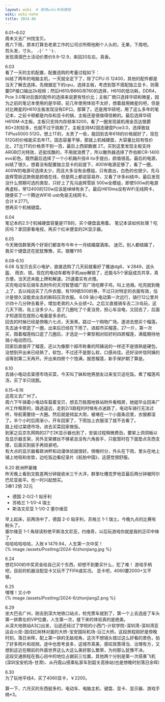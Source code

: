 ```yaml
---
layout: wiki  # 使用wiki布局模板
wiki: wiki-note
title: 2024.06
---
```


6.01~6.02  
周末又去广州找宝贝。  
周六下雨，原本打算去老弟工作的公司诊所帮他刷个人头的，无果，下周吧。  
剪头发，寸头，╭(╯^╰)╮  
发现滴滴巴士活动价票价9.9-12.9，来回20左右，真香。

6.03  
看了一天的主机配置，配置选购的考量过程如下：  
纠结了两年的电脑主机，一天就全定下了，除了CPU i5 12400，其他的配件都是当天了解去选择。先根据定下的cpu，选择主板，考虑到暂不搭配独立显卡，则需要DP接口输出2k视频；然后H610/B660/B760的选择，H610的低功耗，DDR4，Pcie 3.0等对后面的配件的选择来说更有性价比；主板厂商只选择华硕和微星，因为之前的笔记本使用的是华硕，前几年使用体验不太好，想着就用微星的吧，但是对比微星的H610主板发现没有DP口，那算了。还是用华硕吧，用了这么多年的笔记本，之前卡顿都是内存和显卡的锅，主板还是很值得信赖的。最后选择华硕H610M-A主板。主板只支持内存频率3200，看了一圈发现装机用金百达银爵8G*2的较多，也就不过于挑剔了。主板支持M2固态硬盘Pcie3.0，选择致钛TiPlus5000 512G，想上1T的，太贵了一些，能回到去年618的价格就好了，现在512G的价格能买去年1T。固态容量不够，那就上机械硬盘，大容量比较有性价比，2T比1T的价格贵不到一百，最后上西部数据 2T。买到这里发现主板支持ARGB灯光特效，还挺炫酷的，不用就浪费了，所以散热器选择了乔伯斯CR-1400 evo彩色。既然最后选择了一个小机箱升技i8 itx手提白，颜值很高。最后的电源，纠结了很久，想着没有配置独立显卡的前提下，400W电源足够了，看了一圈，400W的电源可选择太少，而且大多没有全模组，只有直出，白色的也很少。先马逾辉雪妖这款倒是颜值在线，但是网上都说容易炸，又看了许多纠结中。最后发现没什么预期可选的类型，只好上了先马逾辉雪妖 500w全模组，即使500w的电源再虚标，带12400的120w应该是绰绰有余了。最后H610ma没有WiFi无线网卡，随便买了一个腾达WIFI6 usb免驱无线网卡。  
合计￥2771。  
想再买个机械键盘。

6.04  
笔记本的2.5寸机械硬盘容量是1TB的，买个硬盘盒用着。
笔记本该如何处理？吃灰吗？拿回家看电视，再买个红米便宜的2K显示器。

6.05  
今天微信群里两个好哥们都宣布今年十一月结婚摆酒席。
迷茫。别人都结婚了，我买个键盘还在犹犹豫豫，买。银雕Y95

6.08-6.10  
6.08 与宝贝去买小电驴，直接选购了几天前就看好了雅迪dg6，￥2849，送头盔、 雨衣、锁。现在的电动车都有手机app解锁了，还能与5个家庭成员共享，真方便。当天还未能上牌和解速。25速着实有点慢。  
买完电动车后骑车去附件的天河智慧城广百广场吃椰子鸡，叫上池湘。吃完就到晚上了，去以纯店买了几件衣服，有199抵500的券，不过只对特定的衣服有效，估计是很久没能卖出去的断码压货衣服。
6.09 骑小电动第一次远行，骑行12公里共计四十几分钟去看牙，增加老弟的人头业绩+2。之后又直接骑车去二沙岛玩，这几天下雨，岛上没多少人。逛了几圈吃了个麦当劳，担心车没电，又回去了，后面才知道现在就担心电量是多余的。  
回去的时候已经是傍晚六七点，天渐黑。路过一个购物广场，遂进去想买个榴莲。先去迪卡侬逛了一圈，出来后已经在下雨了。进超市买榴莲，27一斤，第一次买，围着榴莲档口逛了几圈后，才选定一个果型相对较好的四房榴莲，满载期待地骑小电动而归。  
回家后直接开了榴莲，还以为像那个超市称重的阿姨说的一样还不是很熟是硬包，没想到开出来已经熟了，软包，不过还不是那么软，口感尚佳。还好没听信阿姨的话等到第二天再开。开出来四房个个饱满，报恩榴莲，新手保护期了算是。  

6.10   
去骑小电动去棠德市场买菜，今天叫了妹和他男朋友过来宝贝这吃饭。煮了榴莲鸡汤，买了半只烧鹅。

6.15~6.16  
这周又去广州了。  
周六下午骑着小电动车载着宝贝，想去万胜围地铁站附件看租房，她姐毕业回来广州工作租房的，路途遥远，走到2/3路程的时候有点迷路了，电动车骑行无法过桥，导航需要绕一大圈。然后就是倾盆大雨，被堵在一个小面条店里，衣服都湿了。半个小时后雨渐小，开车回家了，下雨加上衣服湿了就不去看了。  
路上经过棠德市场，进去买菜回家做饭。  
到家之后京东网购的27寸2K显示器也到了，安装过程稍微费劲，要架上洞洞板以及显示器支架，另外支架螺丝不够紧且没有六角扳手，只能暂时在下面垫点东西支撑，后面买到扳手再扭紧吧。  
有大点的显示器看欧洲杯和动漫体验就很好。傍晚时分，外头在下雨，里头在地上铺上地毯和坐垫，边吃饭边看纪录片《航拍中国》，这感觉很舒服。

6.20 欧洲杯豪赌  
昨天晚上看到文胜差两分钟就收米三千大洋，群里吐槽克罗地亚最后两分钟被阿尔巴尼亚扳平。也一时兴起想买。  
3串1  2倍  32元
- 德国 2-0/2-1 匈牙利
- 苏格兰 1-1/0-4 瑞士
- 斯洛文尼亚 1-1/0-2 塞尔维亚  
  
早上起床，前两场中了，德国 2-0 匈牙利，苏格兰 1-1 瑞士。今晚九点的比赛有盼头了。  
塞尔维亚 1-1 角球读秒绝平斯洛文尼亚，约维奇，以后玩游戏你就是我的正印中锋了。  
哈哈哈哈哈哈，入账￥1479.94，人生第一次中奖！  
  {% image /assets/PostImg/2024-6/zhonjiang.jpg  %}
 
6.24   
想花500的中奖资金给自己买个东西，却想不到要买什么，犯了难！
游戏手柄吧，目前的机器没配显卡又玩不了FIFA或实况。
显卡吧，4060要2000+又不够。

6.25  
嘿嘿！又小中  
  {% image /assets/PostImg/2024-6/zhonjiang2.png  %}

6.29  
坐大巴去广州，刚去到深大地铁口站点，检完票车就到了，第一个上去选座了车头第一排靠左的VIP位置，人生第一次，接下来的体验真的是绝美。  
从深大地铁站A3口出发，沿途还经过了学校的小西门-计软学院-深圳湾-深圳湾亚运会火炬-固戍红树林对面的大桥-宝安国际机场-沿江大桥。这段旅程刚好是傍晚时刻，落日余晖，配上第一排的无敌视角，这次不想镜头错过这么好看的景色，拍了好多照片和视频。途中也思考良多，这城市真美，感叹政策得当、治理有方，又想到这近在眼前的外面世界这么大这么美好那么繁荣，为何那么犹豫不决。  
这段交通旅程在我心目中的地位占据前三位置，其他两个分别是第一次搭乘飞机(深圳宝安机场-甘肃)、从丹霞山搭乘私家车到韶关高铁站(也是傍晚时刻落日余晖)  

6.30  
为了玩地平线4，买了4060显卡，￥2200。

算一下，六月买的东西挺多的，电动车、电脑主机、键盘、显卡、显示器、游戏手柄*3。
